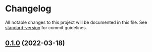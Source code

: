 # Changelog

All notable changes to this project will be documented in this file. See [standard-version](https://github.com/conventional-changelog/standard-version) for commit guidelines.

## [0.1.0](https://github.com/padok-team/terraform-azurerm-virtual-network/compare/v1.0.0...v0.1.0) (2022-03-18)
